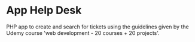 # App Help Desk
 PHP app to create and search for tickets using the guidelines given by the Udemy course  'web development - 20 courses + 20 projects'.
